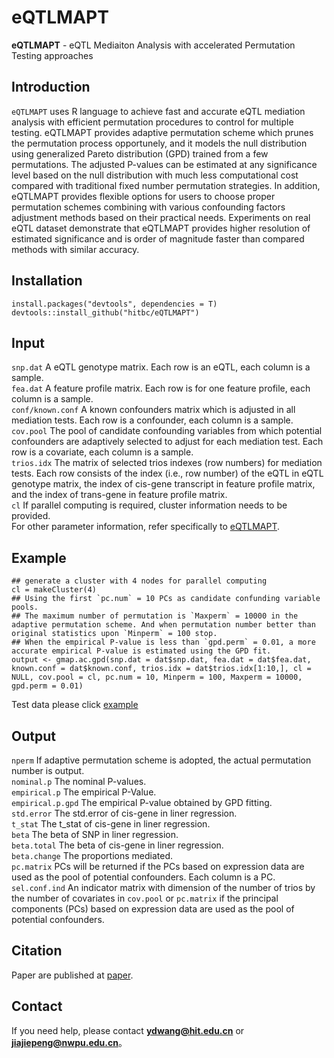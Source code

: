 # eQTLMAPT 
**eQTLMAPT** - eQTL Mediaiton Analysis with accelerated Permutation Testing approaches

## Introduction
`eQTLMAPT` uses R language to achieve fast and accurate eQTL mediation analysis with efficient permutation procedures to control for multiple testing. eQTLMAPT provides adaptive permutation scheme which prunes the permutation process opportunely, and it models the null distribution using generalized Pareto distribution (GPD) trained from a few permutations. The adjusted P-values can be estimated at any significance level based on the null distribution with much less computational cost compared with traditional fixed number permutation strategies. In addition, eQTLMAPT provides flexible options for users to choose proper permutation schemes combining with various confounding factors adjustment methods based on their practical needs. Experiments on real eQTL dataset demonstrate that eQTLMAPT provides higher resolution of estimated significance and is order of magnitude faster than compared methods with similar accuracy.

## Installation
    install.packages("devtools", dependencies = T)  
    devtools::install_github("hitbc/eQTLMAPT")

## Input
`snp.dat`  A eQTL genotype matrix.  Each row is an eQTL, each column is a sample.  
`fea.dat`  A feature profile matrix. Each row is for one feature profile, each column is a sample.  
`conf/known.conf`  A known confounders matrix which is adjusted in all mediation tests. Each row is a confounder, each column is a sample.   
`cov.pool`  The pool of candidate confounding variables from which potential confounders are adaptively selected to adjust for each mediation test. Each row is a covariate, each column is a sample.  
`trios.idx`  The matrix of selected trios indexes (row numbers) for mediation tests. Each row consists of the index (i.e., row number) of the eQTL in eQTL genotype matrix, the index of cis-gene transcript in feature profile matrix, and the index of trans-gene in feature profile matrix.  
`cl`  If parallel computing is required, cluster information needs to be provided.  
For other parameter information, refer specifically to [eQTLMAPT](https://github.com/hitbc/eQTLMAPT).  

## Example
    ## generate a cluster with 4 nodes for parallel computing  
    cl = makeCluster(4)    
    ## Using the first `pc.num` = 10 PCs as candidate confunding variable pools.  
    ## The maximum number of permutation is `Maxperm` = 10000 in the adaptive permutation scheme. And when permutation number better than original statistics upon `Minperm` = 100 stop.  
    ## When the empirical P-value is less than `gpd.perm` = 0.01, a more accurate empirical P-value is estimated using the GPD fit.  
    output <- gmap.ac.gpd(snp.dat = dat$snp.dat, fea.dat = dat$fea.dat, known.conf = dat$known.conf, trios.idx = dat$trios.idx[1:10,], cl = NULL, cov.pool = cl, pc.num = 10, Minperm = 100, Maxperm = 10000, gpd.perm = 0.01)  
Test data please click [example](https://github.com/QidiPeng/eQTLMAPT/blob/master/data/example.rda)

## Output
`nperm`  If adaptive permutation scheme is adopted, the actual permutation number is output.  
`nominal.p`  The nominal P-values.  
`empirical.p`  The empirical P-Value.  
`empirical.p.gpd`  The empirical P-value obtained by GPD fitting.  
`std.error`  The std.error of cis-gene in liner regression.  
`t_stat`  The t_stat of cis-gene in liner regression.  
`beta`  The beta of SNP in liner regression.  
`beta.total`  The beta of cis-gene in liner regression.  
`beta.change`  The proportions mediated.  
`pc.matrix`  PCs will be returned if the PCs based on expression data are used as the pool of potential confounders. Each column is a PC.  
`sel.conf.ind`  An indicator matrix with dimension of the number of trios by the number of covariates in `cov.pool` or `pc.matrix` if the principal components (PCs) based on expression data are used as the pool of potential confounders.  


## Citation
Paper are published at [paper]().

## Contact
If you need help, please contact **ydwang@hit.edu.cn** or **jiajiepeng@nwpu.edu.cn**。
